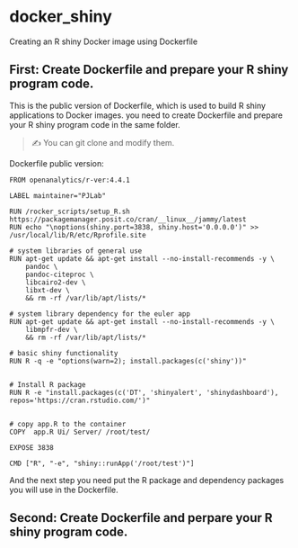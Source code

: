 # docker_shiny
Creating an R shiny Docker image using Dockerfile

## First: Create Dockerfile and prepare your R shiny program code.
This is the public version of Dockerfile, which is used to build R shiny applications to Docker images.
you need to create Dockerfile and prepare your R shiny program code in the same folder. 
>✍️  You can git clone and modify them.

Dockerfile public version:
```
FROM openanalytics/r-ver:4.4.1

LABEL maintainer="PJLab"

RUN /rocker_scripts/setup_R.sh https://packagemanager.posit.co/cran/__linux__/jammy/latest
RUN echo "\noptions(shiny.port=3838, shiny.host='0.0.0.0')" >> /usr/local/lib/R/etc/Rprofile.site

# system libraries of general use
RUN apt-get update && apt-get install --no-install-recommends -y \
    pandoc \
    pandoc-citeproc \
    libcairo2-dev \
    libxt-dev \
    && rm -rf /var/lib/apt/lists/*

# system library dependency for the euler app
RUN apt-get update && apt-get install --no-install-recommends -y \
    libmpfr-dev \
    && rm -rf /var/lib/apt/lists/*

# basic shiny functionality
RUN R -q -e "options(warn=2); install.packages(c('shiny'))"


# Install R package
RUN R -e "install.packages(c('DT', 'shinyalert', 'shinydashboard'), repos='https://cran.rstudio.com/')"


# copy app.R to the container
COPY  app.R Ui/ Server/ /root/test/

EXPOSE 3838

CMD ["R", "-e", "shiny::runApp('/root/test')"]

```
And the next step you need put the R package and dependency packages you will use in the Dockerfile.

## Second: Create Dockerfile and perpare your R shiny program code.



